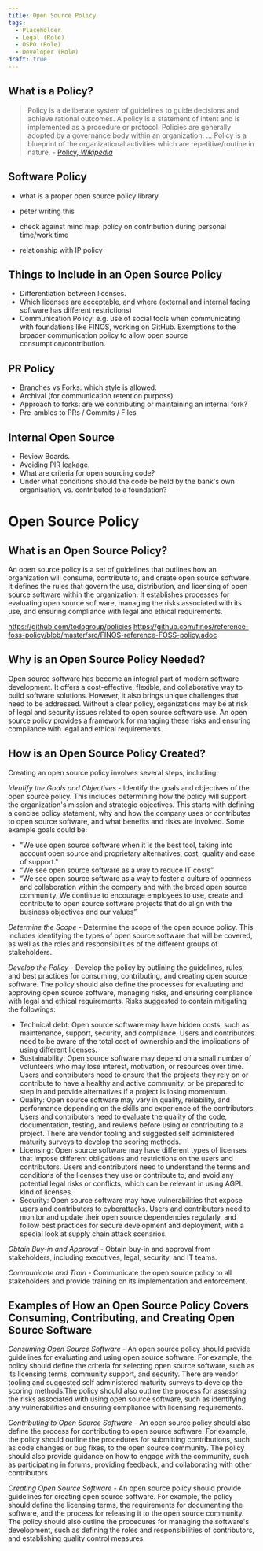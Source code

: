 ```yaml
---
title: Open Source Policy
tags:
  - Placeholder
  - Legal (Role)
  - OSPO (Role)
  - Developer (Role)
draft: true
---
```


## What is a Policy?

> Policy is a deliberate system of guidelines to guide decisions and achieve rational outcomes. A policy is a statement of intent and is implemented as a procedure or protocol. Policies are generally adopted by a governance body within an organization.  ... Policy is a blueprint of the organizational activities which are repetitive/routine in nature. - [Policy, _Wikipedia_](https://en.wikipedia.org/wiki/Policy)

## Software Policy




- what is a proper open source policy library

- peter writing this

- check against mind map: policy on contribution during personal time/work time

- relationship with IP policy


## Things to Include in an Open Source Policy

- Differentiation between licenses.
- Which licenses are acceptable, and where (external and internal facing software has different restrictions)
- Communication Policy: e.g. use of social tools when communicating with foundations like FINOS, working on GitHub.  Exemptions to the broader communication policy to allow open source consumption/contribution.

## PR Policy

- Branches vs Forks: which style is allowed.  
- Archival (for communication retention purposs).
- Approach to forks:  are we contributing or maintaining an internal fork?
- Pre-ambles to PRs / Commits / Files

## Internal Open Source

 - Review Boards.  
 - Avoiding PIR leakage.
 - What are criteria for open sourcing code?
 - Under what conditions should the code be held by the bank's own organisation, vs. contributed to a foundation?
 
# Open Source Policy

## What is an Open Source Policy?


An open source policy is a set of guidelines that outlines how an organization will consume, contribute to, and create open source software. It defines the rules that govern the use, distribution, and licensing of open source software within the organization. It establishes processes for evaluating open source software, managing the risks associated with its use, and ensuring compliance with legal and ethical requirements.


https://github.com/todogroup/policies 
https://github.com/finos/reference-foss-policy/blob/master/src/FINOS-reference-FOSS-policy.adoc

## Why is an Open Source Policy Needed?

Open source software has become an integral part of modern software development. It offers a cost-effective, flexible, and collaborative way to build software solutions. However, it also brings unique challenges that need to be addressed. Without a clear policy, organizations may be at risk of legal and security issues related to open source software use. An open source policy provides a framework for managing these risks and ensuring compliance with legal and ethical requirements.

## How is an Open Source Policy Created?

Creating an open source policy involves several steps, including:

_Identify the Goals and Objectives_ - Identify the goals and objectives of the open source policy. This includes determining how the policy will support the organization's mission and strategic objectives. This starts with defining a concise policy statement, why and how the company uses or contributes to open source software, and what benefits and risks are involved. Some example goals could be:
- "We use open source software when it is the best tool, taking into account open source and proprietary alternatives, cost, quality and ease of support."
- “We see open source software as a way to reduce IT costs”
- “We see open source software as a way to foster a culture of openness and collaboration within the company and with the broad open source community. We continue to encourage employees to use, create and contribute to open source software projects that do align with the business objectives and our values”

_Determine the Scope_ - Determine the scope of the open source policy. This includes identifying the types of open source software that will be covered, as well as the roles and responsibilities of the different groups of stakeholders.

_Develop the Policy_ - Develop the policy by outlining the guidelines, rules, and best practices for consuming, contributing, and creating open source software. The policy should also define the processes for evaluating and approving open source software, managing risks, and ensuring compliance with legal and ethical requirements. Risks suggested to contain mitigating the followings:
- Technical debt: Open source software may have hidden costs, such as maintenance, support, security, and compliance. Users and contributors need to be aware of the total cost of ownership and the implications of using different licenses.
- Sustainability: Open source software may depend on a small number of volunteers who may lose interest, motivation, or resources over time. Users and contributors need to ensure that the projects they rely on or contribute to have a healthy and active community, or be prepared to step in and provide alternatives if a project is losing momentum.
- Quality: Open source software may vary in quality, reliability, and performance depending on the skills and experience of the contributors. Users and contributors need to evaluate the quality of the code, documentation, testing, and reviews before using or contributing to a project. There are vendor tooling and suggested self administered maturity surveys to develop the scoring methods.
- Licensing: Open source software may have different types of licenses that impose different obligations and restrictions on the users and contributors. Users and contributors need to understand the terms and conditions of the licenses they use or contribute to, and avoid any potential legal risks or conflicts, which can be relevant in using AGPL kind of licenses.
- Security: Open source software may have vulnerabilities that expose users and contributors to cyberattacks. Users and contributors need to monitor and update their open source dependencies regularly, and follow best practices for secure development and deployment, with a special look at supply chain attack scenarios.

_Obtain Buy-in and Approval_ - Obtain buy-in and approval from stakeholders, including executives, legal, security, and IT teams.

_Communicate and Train_ - Communicate the open source policy to all stakeholders and provide training on its implementation and enforcement.

## Examples of How an Open Source Policy Covers Consuming, Contributing, and Creating Open Source Software

_Consuming Open Source Software_ - An open source policy should provide guidelines for evaluating and using open source software. For example, the policy should define the criteria for selecting open source software, such as its licensing terms, community support, and security. There are vendor tooling and suggested self administered maturity surveys to develop the scoring methods.The policy should also outline the process for assessing the risks associated with using open source software, such as identifying any vulnerabilities and ensuring compliance with licensing requirements.

_Contributing to Open Source Software_ - An open source policy should also define the process for contributing to open source software. For example, the policy should outline the procedures for submitting contributions, such as code changes or bug fixes, to the open source community. The policy should also provide guidance on how to engage with the community, such as participating in forums, providing feedback, and collaborating with other contributors.

_Creating Open Source Software_ - An open source policy should provide guidelines for creating open source software. For example, the policy should define the licensing terms, the requirements for documenting the software, and the process for releasing it to the open source community. The policy should also outline the procedures for managing the software's development, such as defining the roles and responsibilities of contributors, and establishing quality control measures.


